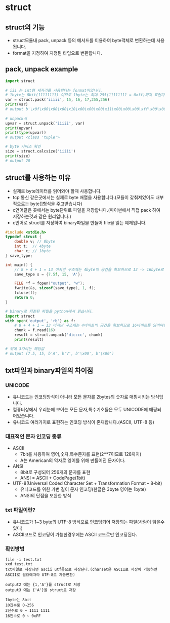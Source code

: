 # struct

## struct의 기능
- struct모듈내 pack, unpack 등의 메서드를 이용하여 byte객체로 변환하는데 사용됩니다.
- format을 지정하여 지정된 타입으로 변환합니다.

## pack, unpack example
```python
import struct
 
# iii 는 int형 세자리를 사용한다는 format이입니다.
# 1byte는 8bit(11111111) 이므로 1byte는 최대 255(11111111 = 0xff)까지 표현가능합니다.
var = struct.pack('iiiii', 15, 16, 17,255,256)
print(var)
# output b'\x0f\x00\x00\x00\x10\x00\x00\x00\x11\x00\x00\x00\xff\x00\x00\x00\x00\x01\x00\x00'
 
# unpack시 
upvar = struct.unpack('iiiii', var)
print(upvar)
print(type(upvar))
# output <class 'tuple'>

# byte 사이즈 확인
size = struct.calcsize('iiiii')
print(size)
# output 20
```

## struct를 사용하는 이유
- 실제로 byte데이터를 읽어와야 할때 사용합니다.
- tcp 통신 같은곳에서는 실제로 byte 배열을 사용합니다.(모듈이 갖춰져있어도 내부적으로는 byte[]형식을 주고받습니다)
- c언어같은 곳에서는 byte단위로 파일을 저장합니다.(파이썬에서 직접 pack 하여 저장하는것과 같은 원리입니다.)
- c언어로 struct를 저장하여 binary파일을 만들어 file을 읽는 예제입니다.


```c
#include <stdio.h>
typedef struct { 
    double v; // 8byte
    int t;  // 4byte
    char c; // 1byte
} save_type;

int main() {
    // 8 + 4 + 1 = 13 이지만 구조체는 4byte씩 공간을 확보하므로 13 -> 16byte로 저장된다.
    save_type s = {7.5f, 15, 'A'};

    FILE *f = fopen("output", "w");
    fwrite(&s, sizeof(save_type), 1, f);
    fclose(f);
    return 0;
}
```
```python
# binary로 저장된 파일을 python에서 읽습니다.
import struct
with open('output', 'rb') as f:
    # 8 + 4 + 1 = 13 이지만 구조체는 4바이트씩 공간을 확보하므로 16바이트를 읽어야한다.
    chunk = f.read(16)
    result = struct.unpack('dicccc', chunk)
    print(result)

# 뒤에 3자리는 패딩값
# output (7.5, 15, b'A', b'V', b'\x00', b'\x00')
```

## txt파일과 binary파일의 차이점
### UNICODE
- 유니코드는 인코딩방식이 아니라 모든 문자를 2bytes의 숫자로 매핑시키는 방식입니다.
- 컴퓨터상에서 우리눈에 보이는 모든 문자,특수기호들은 모두 UNICODE에 매핑되어있습니다.
- 유니코드 여러가지로 표현하는 인코딩 방식이 존재합니다.(ASCII, UTF-8 등)

### 대표적인 문자 인코딩 종류
- ASCII
    - 7bit를 사용하여 영어,숫자,특수문자를 표현(2**7이므로 128까지)
    - A는 American의 약자로 영어를 위해 만들어진 문자이다.
- ANSI
    - 8bit로 구성되어 256개의 문자를 표현
    - ANSI = ASCII + CodePage(1bit)
- UTF-8(Universal Coded Character Set + Transformation Format – 8-bit)
    - 유니코드를 위한 가변 길이 문자 인코딩(한글은 3byte 영어는 1byte)
    - ANSI의 단점을 보완한 방식

### txt 파일이란?
- 유니코드가 1~3 byte의 UTF-8 방식으로 인코딩되어 저장되는 파일(사람이 읽을수 있다)
- ASCII코드로 인코딩이 가능한경우에는 ASCII 코드로만 인코딩된다.

### 확인방법
```
file -i test.txt
xxd test.txt
txt파일로 저장되면 ascii utf등으로 저장된다.(charset은 ASCII로 저장이 가능하면 ASCII로 필요에따라 UTF-8로 자동변환)

output2 에는 {1,'A'}를 struct로 저장
output3 에는 {'A'}을 struct로 저장

1byte는 8bit
10진수로 0~256
2진수로 0 ~ 1111 1111
16진수로 0 ~ 0xFF
```



